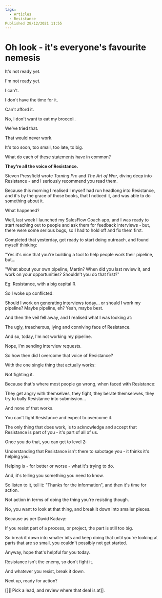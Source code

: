 ```yaml
---
tags:
  - Articles 
  - Resistance
Published 28/12/2021 11:55 
---
```

# Oh look - it's everyone's favourite nemesis
It's not ready yet. 

I'm not ready yet. 

I can't. 

I don't have the time for it. 

Can't afford it. 

No, I don't want to eat my broccoli. 

We've tried that. 

That would never work. 

It's too soon, too small, too late, to big. 

What do each of these statements have in common?

**They're all the voice of Resistance.** 

Steven Pressfield wrote *Turning Pro* and *The Art of War*, diving deep into Resistance - and I seriously recommend you read them. 

Because this morning I realised I myself had run headlong into Resistance, and it's by the grace of those books, that I noticed it, and was able to do something about it.

What happened?

Well, last week I launched my SalesFlow Coach app, and I was ready to start reaching out to people and ask them for feedback interviews - but, there were some serious bugs, so I had to hold off and fix them first. 

Completed that yesterday, got ready to start doing outreach, and found myself thinking:

"Yes it's nice that you're building a tool to help people work their pipeline, but...

"What about your own pipeline, Martin? When did you last review it, and work on your opportunities? Shouldn't you do that first?"

Eg: Resistance, with a big capital R. 

So I woke up conflicted: 

Should I work on generating interviews today... or should I work my pipeline? Maybe pipeline, eh? Yeah, maybe best. 

And then the veil fell away, and I realised what I was looking at: 

The ugly, treacherous, lying and conniving face of Resistance. 

And so, today, I'm not working my pipeline. 

Nope, I'm sending interview requests. 

So how then did I overcome that voice of Resistance?

With the one single thing that actually works:

Not fighting it. 

Because that's where most people go wrong, when faced with Resistance:

They get angry with themselves, they fight, they berate themselvves, they try to bully Resistance into submission... 

And none of that works. 

You can't fight Resistance and expect to overcome it.

The only thing that does work, is to acknowledge and accept that Resistance is part of you - it's part of all of us. 

Once you do that, you can get to level 2: 

Understanding that Resistance isn't there to sabotage you - it thinks it's helping you. 

Helping is - for better or worse - what it's trying to do.

And, it's telling you something you need to know. 

So listen to it, tell it: "Thanks for the information", and then it's time for action.

Not action in terms of doing the thing you're resisting though. 

No, you want to look at that thing, and break it down into smaller pieces. 

Because as per David Kadavy: 

If you resist part of a process, or project, the part is still too big. 

So break it down into smaller bits and keep doing that until you're looking at parts that are so small, you couldn't possibly not get started.

Anyway, hope that's helpful for you today. 

Resistance isn't the enemy, so don't fight it. 

And whatever you resist, break it down. 

Next up, ready for action?

[[🔎 Pick a lead, and review where that deal is at]].